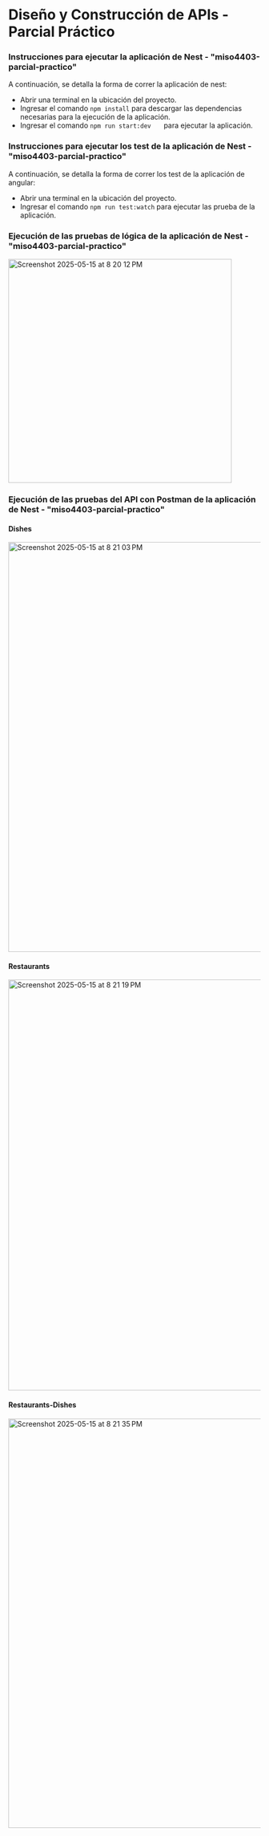 # Diseño y Construcción de APIs - Parcial Práctico

### Instrucciones para ejecutar la aplicación de Nest - "miso4403-parcial-practico"

A continuación, se detalla la forma de correr la aplicación de nest:

<ul>
  <li>Abrir una terminal en la ubicación del proyecto.</li>
  <li>Ingresar el comando <code>npm install</code> para descargar las dependencias necesarias para la ejecución de la aplicación.</li>
  <li>Ingresar el comando <code>npm run start:dev   </code> para ejecutar la aplicación.</li>
</ul>

### Instrucciones para ejecutar los test de la aplicación de Nest - "miso4403-parcial-practico"

A continuación, se detalla la forma de correr los test de la aplicación de angular:

<ul>
  <li>Abrir una terminal en la ubicación del proyecto.</li>
  <li>Ingresar el comando <code>npm run test:watch</code> para ejecutar las prueba de la aplicación.</li>
</ul>

### Ejecución de las pruebas de lógica de la aplicación de Nest - "miso4403-parcial-practico"

<img width="446" alt="Screenshot 2025-05-15 at 8 20 12 PM" src="https://github.com/user-attachments/assets/6ec28df0-9b54-4c1e-942c-c86d30cca87b" />

### Ejecución de las pruebas del API con Postman de la aplicación de Nest - "miso4403-parcial-practico"

#### Dishes

<img width="817" alt="Screenshot 2025-05-15 at 8 21 03 PM" src="https://github.com/user-attachments/assets/9aa39618-a728-497c-9443-5920b893f380" />

#### Restaurants

<img width="819" alt="Screenshot 2025-05-15 at 8 21 19 PM" src="https://github.com/user-attachments/assets/850d44fe-2fd7-4d25-84a4-91f39ab1633f" />

#### Restaurants-Dishes

<img width="816" alt="Screenshot 2025-05-15 at 8 21 35 PM" src="https://github.com/user-attachments/assets/b6334234-5ae7-4483-9cad-08d8fff6c94c" />
